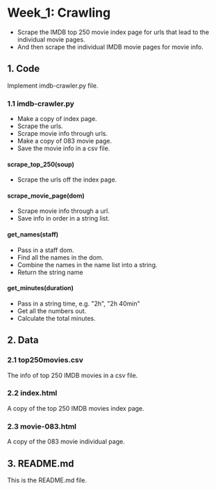 # Week_1: Crawling

 - Scrape the IMDB top 250 movie index page 
 for urls that lead to the individual 
 movie pages.
 - And then scrape the individual 
 IMDB movie pages for movie info.
 
## 1. Code

Implement imdb-crawler.py file.

### 1.1 imdb-crawler.py

 - Make a copy of index page.
 - Scrape the urls.
 - Scrape movie info through urls.
 - Make a copy of 083 movie page.
 - Save the movie info in a csv file.

#### scrape_top_250(soup)

 - Scrape the urls off the index page.

#### scrape_movie_page(dom)

 - Scrape movie info through a url.
 - Save info in order in a string list.

#### get_names(staff)

 - Pass in a staff dom.
 - Find all the names in the dom.
 - Combine the names in the name list 
 into a string.
 - Return the string name

#### get_minutes(duration)

 - Pass in a string time, 
 e.g. "2h", "2h 40min"
 - Get all the numbers out.
 - Calculate the total minutes.
 
## 2. Data

### 2.1 top250movies.csv

The info of top 250 IMDB movies in a csv file.

### 2.2 index.html

A copy of the top 250 IMDB movies index page.

### 2.3 movie-083.html

A copy of the 083 movie individual page.

## 3. README.md

This is the README.md file.
